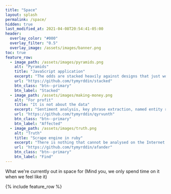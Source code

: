 ```yaml
---
title: "Space"
layout: splash
permalink: /space/
hidden: true
last_modified_at: 2021-04-08T20:54:41-05:00
header:
  overlay_color: "#000"
  overlay_filter: "0.5"
  overlay_image: /assets/images/banner.png
toc: true
feature_row:
  - image_path: /assets/images/pyramids.png
    alt: "Pyramids"
    title: "JavaScript application"
    excerpt: "The odds are stacked heavily against designs that just work."
    url: "https://github.com/tymyrddin/stacked"
    btn_class: "btn--primary"
    btn_label: "Stacked"
  - image_path: /assets/images/making-money.png
    alt: "For profit"
    title: "It is not about the data"
    excerpt: "Sentiment analysis, key phrase extraction, named entity recognition, language detection ..."
    url: "https://github.com/tymyrddin/qyrvunth"
    btn_class: "btn--primary"
    btn_label: "Affected"
  - image_path: /assets/images/truth.png
    alt: "Truth"
    title: "Scrape engine in ruby"
    excerpt: "There is nothing that cannot be analysed on the Internet. It's mind-blowing."
    url: "https://github.com/tymyrddin/afander"
    btn_class: "btn--primary"
    btn_label: "Find"      
---
```


What we're currently out in space for (Mind you, we only spend time on it when we feel like it) 

{% include feature_row %}